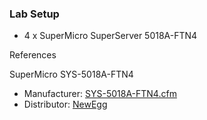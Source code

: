 ### Lab Setup

- 4 x SuperMicro SuperServer 5018A-FTN4

References

SuperMicro SYS-5018A-FTN4
- Manufacturer: [SYS-5018A-FTN4.cfm](http://www.supermicro.com/products/system/1U/5018/SYS-5018A-FTN4.cfm)
- Distributor: [NewEgg](http://www.newegg.com/Product/Product.aspx?Item=N82E16816101837)
